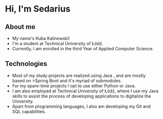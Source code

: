 <h1 id="title">Hi, I'm Sedarius</h1>

<h2>About me</h2>

<ul>
    <li> My name's Kuba Kalinowski!</li>
    <li>I'm a student at Technical University of Łódź.</li>
    <li> Currently, I am enrolled in the third Year of Applied
  Computer Science.</li>

</ul>
<h2>Technologies</h2>


<ul>
    <li> Most of my study projects are realized using
        Java , and are mostly based on 
                >Spring Boot and it's myriad of submodules.</li>
    <li> For my spare-time projects I opt to use either Python or Java.</li>
    <li> I am also employed at Technical University of Łódź, where I use my Java skills to assist the process of developing applications to digitalize the University.</li>
    <li> Apart from programming languages, I also am developing my Git and SQL capabilities.</li>
</ul> 

